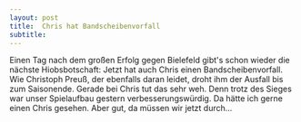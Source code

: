 ```yaml
---
layout: post
title:  Chris hat Bandscheibenvorfall
subtitle:  
---
```


Einen Tag nach dem großen Erfolg gegen Bielefeld gibt's schon wieder die nächste Hiobsbotschaft: Jetzt hat auch Chris einen Bandscheibenvorfall. Wie Christoph Preuß, der ebenfalls daran leidet, droht ihm der Ausfall bis zum Saisonende. Gerade bei Chris tut das sehr weh. Denn trotz des Sieges war unser Spielaufbau gestern verbesserungswürdig. Da hätte ich gerne einen Chris gesehen. Aber gut, da müssen wir jetzt durch...


